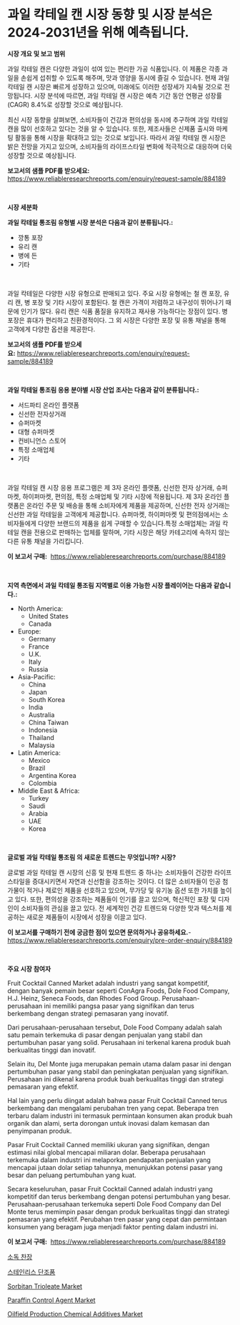 <p><h1>과일 칵테일 캔 시장 동향 및 시장 분석은 2024-2031년을 위해 예측됩니다.</h1></p><p><strong>시장 개요 및 보고 범위</strong></p>
<p><p>과일 칵테일 캔은 다양한 과일이 섞여 있는 편리한 가공 식품입니다. 이 제품은 각종 과일을 손쉽게 섭취할 수 있도록 해주며, 맛과 영양을 동시에 즐길 수 있습니다. 현재 과일 칵테일 캔 시장은 빠르게 성장하고 있으며, 미래에도 이러한 성장세가 지속될 것으로 전망됩니다. 시장 분석에 따르면, 과일 칵테일 캔 시장은 예측 기간 동안 연평균 성장률(CAGR) 8.4%로 성장할 것으로 예상됩니다. </p><p>최신 시장 동향을 살펴보면, 소비자들이 건강과 편의성을 동시에 추구하며 과일 칵테일 캔을 많이 선호하고 있다는 것을 알 수 있습니다. 또한, 제조사들은 신제품 출시와 마케팅 활동을 통해 시장을 확대하고 있는 것으로 보입니다. 따라서 과일 칵테일 캔 시장은 밝은 전망을 가지고 있으며, 소비자들의 라이프스타일 변화에 적극적으로 대응하며 더욱 성장할 것으로 예상됩니다.</p></p>
<p><strong>보고서의 샘플 PDF를 받으세요:</strong> <a href="https://www.reliableresearchreports.com/enquiry/request-sample/884189">https://www.reliableresearchreports.com/enquiry/request-sample/884189</a></p>
<p>&nbsp;</p>
<p><strong>시장 세분화</strong></p>
<p><strong>과일 칵테일 통조림 유형별 시장 분석은 다음과 같이 분류됩니다.:</strong></p>
<p><ul><li>깡통 포장</li><li>유리 캔</li><li>병에 든</li><li>기타</li></ul></p>
<p>&nbsp;</p>
<p><p>과일 칵테일은 다양한 시장 유형으로 판매되고 있다. 주요 시장 유형에는 철 캔 포장, 유리 캔, 병 포장 및 기타 시장이 포함된다. 철 캔은 가격이 저렴하고 내구성이 뛰어나기 때문에 인기가 많다. 유리 캔은 식품 품질을 유지하고 재사용 가능하다는 장점이 있다. 병 포장은 휴대가 편리하고 친환경적이다. 그 외 시장은 다양한 포장 및 유통 채널을 통해 고객에게 다양한 옵션을 제공한다.</p></p>
<p><strong>보고서의 샘플 PDF를 받으세요:</strong>&nbsp;<a href="https://www.reliableresearchreports.com/enquiry/request-sample/884189">https://www.reliableresearchreports.com/enquiry/request-sample/884189</a></p>
<p>&nbsp;</p>
<p><strong> 과일 칵테일 통조림 응용 분야별 시장 산업 조사는 다음과 같이 분류됩니다.:</strong></p>
<p><ul><li>서드파티 온라인 플랫폼</li><li>신선한 전자상거래</li><li>슈퍼마켓</li><li>대형 슈퍼마켓</li><li>컨비니언스 스토어</li><li>특정 소매업체</li><li>기타</li></ul></p>
<p>&nbsp;</p>
<p><p>과일 칵테일 캔 시장 응용 프로그램은 제 3자 온라인 플랫폼, 신선한 전자 상거래, 슈퍼마켓, 하이퍼마켓, 편의점, 특정 소매업체 및 기타 시장에 적용됩니다. 제 3자 온라인 플랫폼은 온라인 주문 및 배송을 통해 소비자에게 제품을 제공하며, 신선한 전자 상거래는 신선한 과일 칵테일을 고객에게 제공합니다. 슈퍼마켓, 하이퍼마켓 및 편의점에서는 소비자들에게 다양한 브랜드의 제품을 쉽게 구매할 수 있습니다.특정 소매업체는 과일 칵테일 캔을 전용으로 판매하는 업체를 말하며, 기타 시장은 해당 카테고리에 속하지 않는 다른 유통 채널을 가리킵니다.</p></p>
<p><strong>이 보고서 구매:</strong>&nbsp; <a href="https://www.reliableresearchreports.com/purchase/884189">https://www.reliableresearchreports.com/purchase/884189</a></p>
<p>&nbsp;</p>
<p><strong>지역 측면에서 과일 칵테일 통조림 지역별로 이용 가능한 시장 플레이어는 다음과 같습니다.:</strong></p>
<p><ul>
    <li>
        North America:
        <ul>
            <li>United States</li>
            <li>Canada</li>
        </ul>
    </li>
    <li>
        Europe:
        <ul>
            <li>Germany</li>
            <li>France</li>
            <li>U.K.</li>
            <li>Italy</li>
            <li>Russia</li>
        </ul>
    </li>
    <li>
        Asia-Pacific:
        <ul>
            <li>China</li>
            <li>Japan</li>
            <li>South Korea</li>
            <li>India</li>
            <li>Australia</li>
            <li>China Taiwan</li>
            <li>Indonesia</li>
            <li>Thailand</li>
            <li>Malaysia</li>
        </ul>
    </li>
    <li>
        Latin America:
        <ul>
            <li>Mexico</li>
            <li>Brazil</li>
            <li>Argentina Korea</li>
            <li>Colombia</li>
        </ul>
    </li>
    <li>
        Middle East & Africa:
        <ul>
            <li>Turkey</li>
            <li>Saudi</li>
            <li>Arabia</li>
            <li>UAE</li>
            <li>Korea</li>
        </ul>
    </li>
    </ul></p>
<p>&nbsp;</p>
<p><strong>글로벌 과일 칵테일 통조림 의 새로운 트렌드는 무엇입니까? 시장?</strong></p>
<p><p>글로벌 과일 칵테일 캔 시장의 신흥 및 현재 트렌드 중 하나는 소비자들이 건강한 라이프스타일을 증대시키면서 자연과 신선함을 강조하는 것이다. 더 많은 소비자들이 인공 첨가물이 적거나 제로인 제품을 선호하고 있으며, 무가당 및 유기농 옵션 또한 가치를 높이고 있다. 또한, 편의성을 강조하는 제품들이 인기를 끌고 있으며, 혁신적인 포장 및 디자인이 소비자들의 관심을 끌고 있다. 전 세계적인 건강 트렌드와 다양한 맛과 텍스처를 제공하는 새로운 제품들이 시장에서 성장을 이끌고 있다.</p></p>
<p><strong>이 보고서를 구매하기 전에 궁금한 점이 있으면 문의하거나 공유하세요.</strong>- <a href="https://www.reliableresearchreports.com/enquiry/pre-order-enquiry/884189">https://www.reliableresearchreports.com/enquiry/pre-order-enquiry/884189</a></p>
<p>&nbsp;</p>
<p><strong>주요 시장 참여자</strong></p>
<p><p>Fruit Cocktail Canned Market adalah industri yang sangat kompetitif, dengan banyak pemain besar seperti ConAgra Foods, Dole Food Company, H.J. Heinz, Seneca Foods, dan Rhodes Food Group. Perusahaan-perusahaan ini memiliki pangsa pasar yang signifikan dan terus berkembang dengan strategi pemasaran yang inovatif.</p><p>Dari perusahaan-perusahaan tersebut, Dole Food Company adalah salah satu pemain terkemuka di pasar dengan penjualan yang stabil dan pertumbuhan pasar yang solid. Perusahaan ini terkenal karena produk buah berkualitas tinggi dan inovatif.</p><p>Selain itu, Del Monte juga merupakan pemain utama dalam pasar ini dengan pertumbuhan pasar yang stabil dan peningkatan penjualan yang signifikan. Perusahaan ini dikenal karena produk buah berkualitas tinggi dan strategi pemasaran yang efektif.</p><p>Hal lain yang perlu diingat adalah bahwa pasar Fruit Cocktail Canned terus berkembang dan mengalami perubahan tren yang cepat. Beberapa tren terbaru dalam industri ini termasuk permintaan konsumen akan produk buah organik dan alami, serta dorongan untuk inovasi dalam kemasan dan penyimpanan produk.</p><p>Pasar Fruit Cocktail Canned memiliki ukuran yang signifikan, dengan estimasi nilai global mencapai miliaran dolar. Beberapa perusahaan terkemuka dalam industri ini melaporkan pendapatan penjualan yang mencapai jutaan dolar setiap tahunnya, menunjukkan potensi pasar yang besar dan peluang pertumbuhan yang kuat.</p><p>Secara keseluruhan, pasar Fruit Cocktail Canned adalah industri yang kompetitif dan terus berkembang dengan potensi pertumbuhan yang besar. Perusahaan-perusahaan terkemuka seperti Dole Food Company dan Del Monte terus memimpin pasar dengan produk berkualitas tinggi dan strategi pemasaran yang efektif. Perubahan tren pasar yang cepat dan permintaan konsumen yang beragam juga menjadi faktor penting dalam industri ini.</p></p>
<p><strong>이 보고서 구매:</strong>&nbsp;&nbsp;<a href="https://www.reliableresearchreports.com/purchase/884189">https://www.reliableresearchreports.com/purchase/884189</a></p>
<p><p><a href="https://github.com/lzrvbyqzftro57/Market-Research-Report-List-1/blob/main/20722341242.md">소독 찬장</a></p><p><a href="https://medium.com/@vlcostes/%EC%8A%A4%ED%85%8C%EC%9D%B8%EB%A6%AC%EC%8A%A4-%EC%8A%A4%ED%8B%B8-%EB%8B%A8%EC%A1%B0-%EC%8B%9C%EC%9E%A5-%EC%8B%9C%EC%9E%A5-%EC%A0%90%EC%9C%A0%EC%9C%A8-%EC%8B%9C%EC%9E%A5-%EB%8F%99%ED%96%A5-%EB%B0%8F-%EB%AF%B8%EB%9E%98-%EC%84%B1%EC%9E%A5-%ED%83%90%EC%83%89-b7c75ce664a3">스테인리스 단조품</a></p><p><a href="https://issuu.com/reportprime-2/docs/sorbitan-trioleate-market-size-2030.pptx">Sorbitan Trioleate Market</a></p><p><a href="https://github.com/RoccoManning/Market-Research-Report-List-4/blob/main/paraffin-control-agent-market.md">Paraffin Control Agent Market</a></p><p><a href="https://github.com/gulaimolin/Market-Research-Report-List-3/blob/main/oilfield-production-chemical-additives-market.md">Oilfield Production Chemical Additives Market</a></p></p>
